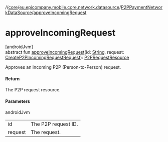 //[core](../../../index.md)/[eu.epicompany.mobile.core.network.datasource](../index.md)/[P2PPaymentNetworkDataSource](index.md)/[approveIncomingRequest](approve-incoming-request.md)

# approveIncomingRequest

[androidJvm]\
abstract fun [approveIncomingRequest](approve-incoming-request.md)(id: [String](https://kotlinlang.org/api/latest/jvm/stdlib/kotlin/-string/index.html), request: [CreateP2PIncomingRequestRequest](../../eu.epicompany.mobile.core.network.model.p2ppayment/-create-p2-p-incoming-request-request/index.md)): [P2PRequestResource](../../eu.epicompany.mobile.core.network.model.p2ppayment/-p2-p-request-resource/index.md)

Approves an incoming P2P (Person-to-Person) request.

#### Return

The P2P request resource.

#### Parameters

androidJvm

| | |
|---|---|
| id | The P2P request ID. |
| request | The request. |

